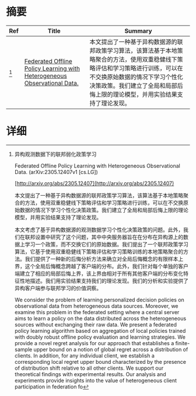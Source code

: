 # 摘要

| Ref | Title | Summary |
| --- | --- | --- |
| [^1] | [Federated Offline Policy Learning with Heterogeneous Observational Data.](http://arxiv.org/abs/2305.12407) | 本文提出了一种基于异构数据源的联邦政策学习算法，该算法基于本地策略聚合的方法，使用双重稳健线下策略评估和学习策略进行训练，可以在不交换原始数据的情况下学习个性化决策政策。我们建立了全局和局部后悔上限的理论模型，并用实验结果支持了理论发现。 |

# 详细

[^1]: 异构观测数据下的联邦弱化政策学习

    Federated Offline Policy Learning with Heterogeneous Observational Data. (arXiv:2305.12407v1 [cs.LG])

    [http://arxiv.org/abs/2305.12407](http://arxiv.org/abs/2305.12407)

    本文提出了一种基于异构数据源的联邦政策学习算法，该算法基于本地策略聚合的方法，使用双重稳健线下策略评估和学习策略进行训练，可以在不交换原始数据的情况下学习个性化决策政策。我们建立了全局和局部后悔上限的理论模型，并用实验结果支持了理论发现。

    

    本文考虑了基于异构数据源的观测数据学习个性化决策政策的问题。此外，我们在联邦设置中研究了这个问题，其中中央服务器旨在在分布在异构源上的数据上学习一个政策，而不交换它们的原始数据。我们提出了一个联邦政策学习算法，它基于使用双重稳健线下策略评估和学习策略训练的本地策略聚合的方法。我们提供了一种新的后悔分析方法来确立对全局后悔概念的有限样本上界，这个全局后悔概念跨越了客户端的分布。此外，我们针对每个单独的客户端建立了相应的局部后悔上界，该上界由相对于所有其他客户端的分布变化特征性地描述。我们用实验结果支持我们的理论发现。我们的分析和实验提供了异构客户端参与联邦学习的价值洞察。

    We consider the problem of learning personalized decision policies on observational data from heterogeneous data sources. Moreover, we examine this problem in the federated setting where a central server aims to learn a policy on the data distributed across the heterogeneous sources without exchanging their raw data. We present a federated policy learning algorithm based on aggregation of local policies trained with doubly robust offline policy evaluation and learning strategies. We provide a novel regret analysis for our approach that establishes a finite-sample upper bound on a notion of global regret across a distribution of clients. In addition, for any individual client, we establish a corresponding local regret upper bound characterized by the presence of distribution shift relative to all other clients. We support our theoretical findings with experimental results. Our analysis and experiments provide insights into the value of heterogeneous client participation in federation fo
    


